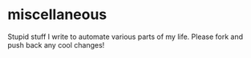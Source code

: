 # miscellaneous
Stupid stuff I write to automate various parts of my life. Please fork and push back any cool changes!
